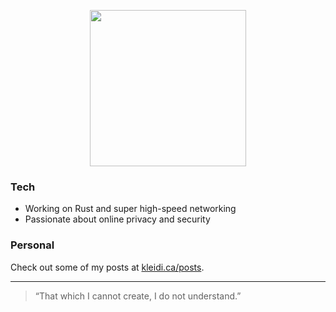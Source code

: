 <p align="center">
  <img src="https://media.giphy.com/media/QsIxnQlvcOAUUgU8k9/giphy.gif" width="250"/>
</p>

### Tech
- Working on Rust and super high-speed networking
- Passionate about online privacy and security

### Personal
Check out some of my posts at [kleidi.ca/posts](https://kleidi.ca/posts).

---
> “That which I cannot create, I do not understand.”
